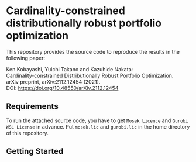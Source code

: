 # Cardinality-constrained distributionally robust portfolio optimization

This repository provides the source code to reproduce the results in the following paper:

Ken Kobayashi, Yuichi Takano and Kazuhide Nakata:  
Cardinality-constrained Distributionally Robust Portfolio Optimization.  
arXiv preprint, arXiv:2112.12454 (2021).  
DOI: https://doi.org/10.48550/arXiv.2112.12454

## Requirements

To run the attached source code, you have to get `Mosek Licence` and `Gurobi WSL License` in advance. 
Put `mosek.lic` and `gurobi.lic` in the home directory of this repository.

## Getting Started